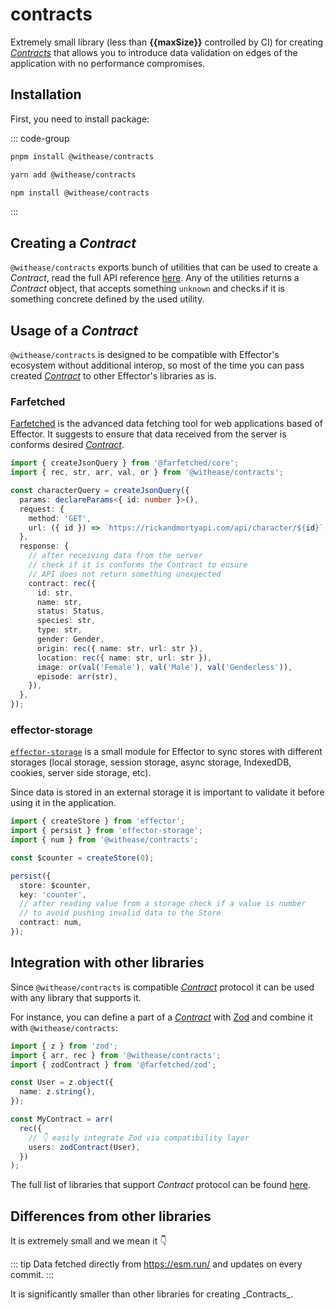 <script setup>
import pkg from '../../../../packages/contracts/package.json';
import demoFile from './array_numbers.live.vue?raw';
import { data as sizes } from './sizes.data';
import SizeChart from './size_chart.vue';
import bytes from 'bytes'

const maxSize = pkg['size-limit'].at(0).limit;

const allSizes = [
    { name: '@withease/contracts', size: bytes(maxSize) },
    ...(sizes ?? [])
];
</script>

# contracts

Extremely small library (less than **{{maxSize}}** controlled by CI) for creating [_Contracts_](/protocols/contract) that allows you to introduce data validation on edges of the application with no performance compromises.

## Installation

First, you need to install package:

::: code-group

```sh [pnpm]
pnpm install @withease/contracts
```

```sh [yarn]
yarn add @withease/contracts
```

```sh [npm]
npm install @withease/contracts
```

:::

## Creating a _Contract_

`@withease/contracts` exports bunch of utilities that can be used to create a _Contract_, read the full API reference [here](/contracts/api). Any of the utilities returns a _Contract_ object, that accepts something `unknown` and checks if it is something concrete defined by the used utility.

<LiveDemo :demoFile="demoFile" />

## Usage of a _Contract_

`@withease/contracts` is designed to be compatible with Effector's ecosystem without additional interop, so most of the time you can pass created [_Contract_](/protocols/contract) to other Effector's libraries as is.

### Farfetched

[Farfetched](https://ff.effector.dev) is the advanced data fetching tool for web applications based of Effector. It suggests to ensure that data received from the server is conforms desired [_Contract_](/protocols/contracts).

```ts
import { createJsonQuery } from '@farfetched/core';
import { rec, str, arr, val, or } from '@withease/contracts';

const characterQuery = createJsonQuery({
  params: declareParams<{ id: number }>(),
  request: {
    method: 'GET',
    url: ({ id }) => `https://rickandmortyapi.com/api/character/${id}`,
  },
  response: {
    // after receiving data from the server
    // check if it is conforms the Contract to ensure
    // API does not return something unexpected
    contract: rec({
      id: str,
      name: str,
      status: Status,
      species: str,
      type: str,
      gender: Gender,
      origin: rec({ name: str, url: str }),
      location: rec({ name: str, url: str }),
      image: or(val('Female'), val('Male'), val('Genderless')),
      episode: arr(str),
    }),
  },
});
```

### effector-storage

[`effector-storage`](https://github.com/yumauri/effector-storage) is a small module for Effector to sync stores with different storages (local storage, session storage, async storage, IndexedDB, cookies, server side storage, etc).

Since data is stored in an external storage it is important to validate it before using it in the application.

```ts
import { createStore } from 'effector';
import { persist } from 'effector-storage';
import { num } from '@withease/contracts';

const $counter = createStore(0);

persist({
  store: $counter,
  key: 'counter',
  // after reading value from a storage check if a value is number
  // to avoid pushing invalid data to the Store
  contract: num,
});
```

## Integration with other libraries

Since `@withease/contracts` is compatible [_Contract_](/protocols/contract) protocol it can be used with any library that supports it.

For instance, you can define a part of a [_Contract_](/protocols/contract) with [Zod](https://zod.dev/) and combine it with `@withease/contracts`:

```ts
import { z } from 'zod';
import { arr, rec } from '@withease/contracts';
import { zodContract } from '@farfetched/zod';

const User = z.object({
  name: z.string(),
});

const MyContract = arr(
  rec({
    // 👇 easily integrate Zod via compatibility layer
    users: zodContract(User),
  })
);
```

The full list of libraries that support _Contract_ protocol can be found [here](/protocols/contract).

## Differences from other libraries

<section v-if="sizes">
It is extremely small and we mean it 👇

<SizeChart :sizes="allSizes" />

::: tip
Data fetched directly from https://esm.run/ and updates on every commit.
:::

</section>
<section v-else>
It is significantly smaller than other libraries for creating _Contracts_.
</section>
